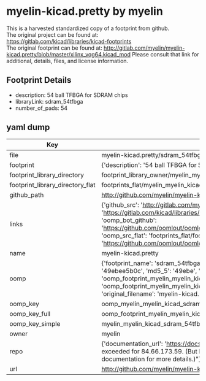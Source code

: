 # myelin-kicad.pretty by myelin  
This is a harvested standardized copy of a footprint from github.  
The original project can be found at:  
https://gitlab.com/kicad/libraries/kicad-footprints  
The original footprint can be found at:
http://gitlab.com/myelin/myelin-kicad.pretty/blob/master/xilinx_vqg64.kicad_mod
Please consult that link for additional, details, files, and license information.  
## Footprint Details
* description: 54 ball TFBGA for SDRAM chips  
* libraryLink: sdram_54tfbga  
* number_of_pads: 54  
## yaml dump  
| Key | Value |  
| --- | --- |  
| file | myelin-kicad.pretty/sdram_54tfbga.kicad_mod |  
| footprint | {'description': '54 ball TFBGA for SDRAM chips', 'libraryLink': 'sdram_54tfbga', 'number_of_pads': 54} |  
| footprint_library_directory | footprint_library_owner/myelin_myelin-kicad.pretty |  
| footprint_library_directory_flat | footprints_flat/myelin_myelin_kicad_sdram_54tfbga/working |  
| github_path | http://github.com/myelin/myelin-kicad.pretty/blob/master/sdram_54tfbga.kicad_mod |  
| links | {'github_src': 'http://gitlab.com/myelin/myelin-kicad.pretty/blob/master/xilinx_vqg64.kicad_mod', 'github_src_repo': 'https://gitlab.com/kicad/libraries/kicad-footprints', 'oomp_bot': 'footprints/myelin_myelin_kicad_sdram_54tfbga/working', 'oomp_bot_github': 'https://github.com/oomlout/oomlout_oomp_footprint_bot/tree/main/footprints/myelin_myelin_kicad_sdram_54tfbga/working', 'oomp_src_flat': 'footprints_flat/footprints_flat/myelin_myelin_kicad_sdram_54tfbga/working', 'oomp_src_flat_github': 'https://github.com/oomlout/oomlout_oomp_footprint_src/tree/main/footprints_flat/myelin_myelin_kicad_sdram_54tfbga/working'} |  
| name | myelin-kicad.pretty |  
| oomp | {'footprint_name': 'sdram_54tfbga', 'library_name': 'myelin_kicad', 'md5': '49ebee5b0c6bac1bf96de40d586ad7c0', 'md5_10': '49ebee5b0c', 'md5_5': '49ebe', 'md5_6': '49ebee', 'oomp_key': 'oomp_myelin_myelin_kicad_sdram_54tfbga', 'oomp_key_extra': 'oomp_footprint_myelin_myelin_kicad_sdram_54tfbga', 'oomp_key_full': 'oomp_footprint_myelin_myelin_kicad_sdram_54tfbga_49ebee', 'oomp_key_simple': 'myelin_myelin_kicad_sdram_54tfbga', 'original_filename': 'myelin-kicad.pretty/sdram_54tfbga.kicad_mod', 'owner_name': 'myelin'} |  
| oomp_key | oomp_myelin_myelin_kicad_sdram_54tfbga |  
| oomp_key_full | oomp_footprint_myelin_myelin_kicad_sdram_54tfbga |  
| oomp_key_simple | myelin_myelin_kicad_sdram_54tfbga |  
| owner | myelin |  
| repo | {'documentation_url': 'https://docs.github.com/rest/overview/resources-in-the-rest-api#rate-limiting', 'message': "API rate limit exceeded for 84.66.173.59. (But here's the good news: Authenticated requests get a higher rate limit. Check out the documentation for more details.)"} |  
| url | http://github.com/myelin/myelin-kicad.pretty |  

